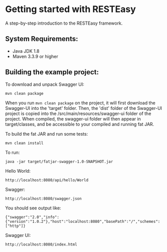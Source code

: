 Getting started with RESTEasy
=============================
A step-by-step introduction to the RESTEasy framework.

System Requirements:
--------------------
- Java JDK 1.8
- Maven 3.3.9 or higher

Building the example project:
-----------------------------

To download and unpack Swagger UI:

`mvn clean package`

When you run `mvn clean package` on the project, it will first download the Swagger-UI into the 'target' folder. 
Then, the 'dist' folder of the Swagger-UI project is copied into the /src/main/resources/swagger-ui folder of the project. 
When compiled, the swagger-ui folder will then appear in target/classes, and be accessible to your compiled and running fat JAR.

To build the fat JAR and run some tests:

`mvn clean install`

To run:

`java -jar target/fatjar-swagger-1.0-SNAPSHOT.jar`

Hello World:

`http://localhost:8080/api/hello/World`

Swagger:

`http://localhost:8080/swagger.json`

You should see output like:

`{"swagger":"2.0","info":{"version":"1.0.2"},"host":"localhost:8080","basePath":"/","schemes":["http"]}`

Swagger UI:

`http://localhost:8080/index.html`
